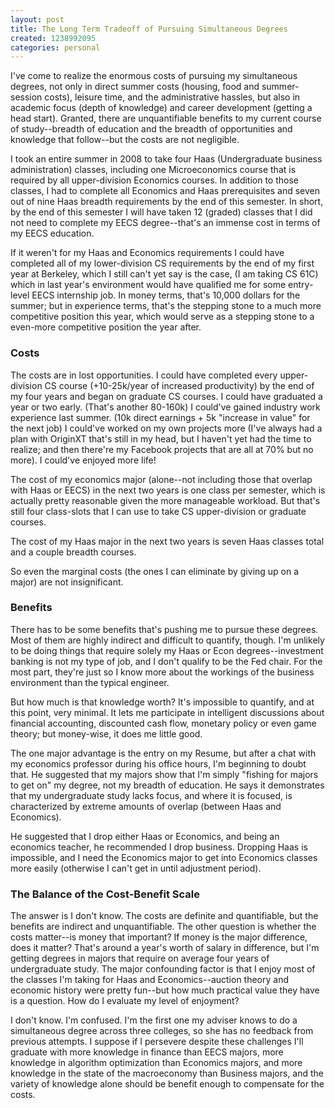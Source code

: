 ```yaml
---
layout: post
title: The Long Term Tradeoff of Pursuing Simultaneous Degrees
created: 1238992095
categories: personal
---
```

I've come to realize the enormous costs of pursuing my simultaneous degrees, not only in direct summer costs (housing, food and summer-session costs), leisure time, and the administrative hassles, but also in academic focus (depth of knowledge) and career development (getting a head start). Granted, there are unquantifiable benefits to my current course of study--breadth of education and the breadth of opportunities and knowledge that follow--but the costs are not negligible.

I took an entire summer in 2008 to take four Haas (Undergraduate business administration) classes, including one Microeconomics course that is required by all upper-division Economics courses. In addition to those classes, I had to complete all Economics and Haas prerequisites and seven out of nine Haas breadth requirements by the end of this semester. In short, by the end of this semester I will have taken 12 (graded) classes that I did not need to complete my EECS degree--that's an immense cost in terms of my EECS education.

If it weren't for my Haas and Economics requirements I could have completed all of my lower-division CS requirements by the end of my first year at Berkeley, which I still can't yet say is the case, (I am taking CS 61C) which in last year's environment would have qualified me for some entry-level EECS internship job. In money terms, that's 10,000 dollars for the summer; but in experience terms, that's the stepping stone to a much more competitive position this year, which would serve as a stepping stone to a even-more competitive position the year after.

<h3>Costs</h3>

The costs are in lost opportunities. I could have completed every upper-division CS course (+10-25k/year of increased productivity) by the end of my four years and began on graduate CS courses. I could have graduated a year or two early. (That's another 80-160k) I could've gained industry work experience last summer. (10k direct earnings + 5k "increase in value" for the next job) I could've worked on my own projects more (I've always had a plan with OriginXT that's still in my head, but I haven't yet had the time to realize; and then there're my Facebook projects that are all at 70% but no more). I could've enjoyed more life!

The cost of my economics major (alone--not including those that overlap with Haas or EECS) in the next two years is one class per semester, which is actually pretty reasonable given the more manageable workload. But that's still four class-slots that I can use to take CS upper-division or graduate courses.

The cost of my Haas major in the next two years is seven Haas classes total and a couple breadth courses.

So even the marginal costs (the ones I can eliminate by giving up on a major) are not insignificant.

<h3>Benefits</h3>

There has to be some benefits that's pushing me to pursue these degrees. Most of them are highly indirect and difficult to quantify, though. I'm unlikely to be doing things that require solely my Haas or Econ degrees--investment banking is not my type of job, and I don't qualify to be the Fed chair. For the most part, they're just so I know more about the workings of the business environment than the typical engineer.

But how much is that knowledge worth? It's impossible to quantify, and at this point, very minimal. It lets me participate in intelligent discussions about financial accounting, discounted cash flow, monetary policy or even game theory; but money-wise, it does me little good.

The one major advantage is the entry on my Resume, but after a chat with my economics professor during his office hours, I'm beginning to doubt that. He suggested that my majors show that I'm simply "fishing for majors to get on" my degree, not my breadth of education. He says it demonstrates that my undergraduate study lacks focus, and where it is focused, is characterized by extreme amounts of overlap (between Haas and Economics).

He suggested that I drop either Haas or Economics, and being an economics teacher, he recommended I drop business. Dropping Haas is impossible, and I need the Economics major to get into Economics classes more easily (otherwise I can't get in until adjustment period).

<h3>The Balance of the Cost-Benefit Scale</h3>

The answer is I don't know. The costs are definite and quantifiable, but the benefits are indirect and unquantifiable. The other question is whether the costs matter--is money that important? If money is the major difference, does it matter? That's around a year's worth of salary in difference, but I'm getting degrees in majors that require on average four years of undergraduate study. The major confounding factor is that I enjoy most of the classes I'm taking for Haas and Economics--auction theory and economic history were pretty fun--but how much practical value they have is a question. How do I evaluate my level of enjoyment?

I don't know. I'm confused. I'm the first one my adviser knows to do a simultaneous degree across three colleges, so she has no feedback from previous attempts. I suppose if I persevere despite these challenges I'll graduate with more knowledge in finance than EECS majors, more knowledge in algorithm optimization than Economics majors, and more knowledge in the state of the macroeconomy than Business majors, and the variety of knowledge alone should be benefit enough to compensate for the costs.
